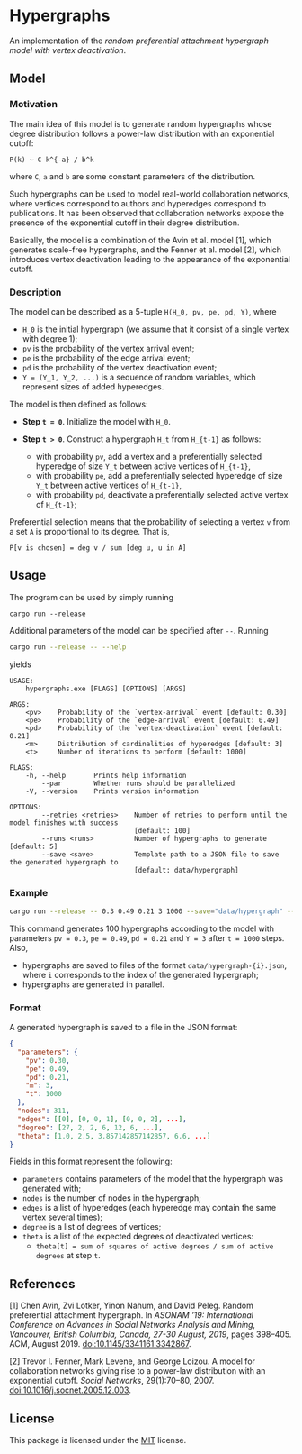 # Hypergraphs

An implementation of the _random preferential attachment hypergraph model with vertex deactivation_.

## Model

### Motivation

The main idea of this model is to generate random hypergraphs whose degree distribution follows a power-law distribution with an exponential cutoff:

```
P(k) ~ C k^{-a} / b^k
```
where `C`, `a` and `b` are some constant parameters of the distribution.

Such hypergraphs can be used to model real-world collaboration networks, where vertices correspond to authors and hyperedges correspond to publications.
It has been observed that collaboration networks expose the presence of the exponential cutoff in their degree distribution.

Basically, the model is a combination of the Avin et al. model [1], which generates scale-free hypergraphs, and the Fenner et al. model [2], which introduces vertex deactivation leading to the appearance of the exponential cutoff.

### Description

The model can be described as a 5-tuple `H(H_0, pv, pe, pd, Y)`, where
- `H_0` is the initial hypergraph (we assume that it consist of a single vertex with degree 1);
- `pv` is the probability of the vertex arrival event;
- `pe` is the probability of the edge arrival event;
- `pd` is the probability of the vertex deactivation event;
- `Y = (Y_1, Y_2, ...)` is a sequence of random variables, which represent sizes of added hyperedges.

The model is then defined as follows:
* **Step `t = 0`**. Initialize the model with `H_0`.
* **Step `t > 0`**. Construct a hypergraph `H_t` from `H_{t-1}` as follows:

  - with probability `pv`, add a vertex and a preferentially selected hyperedge of size `Y_t` between active vertices of `H_{t-1}`,
  - with probability `pe`, add a preferentially selected hyperedge of size `Y_t` between active vertices of `H_{t-1}`,
  - with probability `pd`, deactivate a preferentially selected active vertex of `H_{t-1}`;

Preferential selection means that the probability of selecting a vertex `v` from a set `A` is proportional to its degree. 
That is, 
```
P[v is chosen] = deg v / sum [deg u, u in A]
```

## Usage

The program can be used by simply running

```
cargo run --release
```

Additional parameters of the model can be specified after `--`.
Running

```bash
cargo run --release -- --help
```

yields

```
USAGE:
    hypergraphs.exe [FLAGS] [OPTIONS] [ARGS]

ARGS:
    <pv>    Probability of the `vertex-arrival` event [default: 0.30]
    <pe>    Probability of the `edge-arrival` event [default: 0.49]
    <pd>    Probability of the `vertex-deactivation` event [default: 0.21]
    <m>     Distribution of cardinalities of hyperedges [default: 3]
    <t>     Number of iterations to perform [default: 1000]

FLAGS:
    -h, --help       Prints help information
        --par        Whether runs should be parallelized
    -V, --version    Prints version information

OPTIONS:
        --retries <retries>    Number of retries to perform until the model finishes with success
                               [default: 100]
        --runs <runs>          Number of hypergraphs to generate [default: 5]
        --save <save>          Template path to a JSON file to save the generated hypergraph to
                               [default: data/hypergraph]
```

### Example

```bash
cargo run --release -- 0.3 0.49 0.21 3 1000 --save="data/hypergraph" --runs=100 --par
```

This command generates 100 hypergraphs according to the model with parameters `pv = 0.3`, `pe = 0.49`, `pd = 0.21` and `Y = 3` after `t = 1000` steps.
Also,
- hypergraphs are saved to files of the format `data/hypergraph-{i}.json`, where `i` corresponds to the index of the generated hypergraph;
- hypergraphs are generated in parallel.

### Format

A generated hypergraph is saved to a file in the JSON format:

```json
{
  "parameters": {
    "pv": 0.30,
    "pe": 0.49,
    "pd": 0.21,
    "m": 3,
    "t": 1000
  },
  "nodes": 311,
  "edges": [[0], [0, 0, 1], [0, 0, 2], ...],
  "degree": [27, 2, 2, 6, 12, 6, ...],
  "theta": [1.0, 2.5, 3.857142857142857, 6.6, ...]
}
```

Fields in this format represent the following:
* `parameters` contains parameters of the model that the hypergraph was generated with;
* `nodes` is the number of nodes in the hypergraph;
* `edges` is a list of hyperedges (each hyperedge may contain the same vertex several times);
* `degree` is a list of degrees of vertices;
* `theta` is a list of the expected degrees of deactivated vertices:
  - `theta[t] = sum of squares of active degrees / sum of active degrees` at step `t`.

## References

[1] Chen Avin, Zvi Lotker, Yinon Nahum, and David Peleg. 
    Random preferential attachment hypergraph. 
    In _ASONAM ’19: International Conference on Advances in Social Networks Analysis and Mining, 
    Vancouver, British Columbia, Canada, 27-30 August, 2019_,
    pages 398–405. ACM, August 2019. 
    [doi:10.1145/3341161.3342867](https://doi.org/10.1145/3341161.3342867).

[2] Trevor I. Fenner, Mark Levene, and George Loizou. 
    A model for collaboration networks giving rise to a power-law distribution with an exponential cutoff. 
    _Social Networks_, 
    29(1):70–80, 2007.
    [doi:10.1016/j.socnet.2005.12.003](https://doi.org/10.1016/j.socnet.2005.12.003).

## License

This package is licensed under the [MIT](LICENSE) license.
